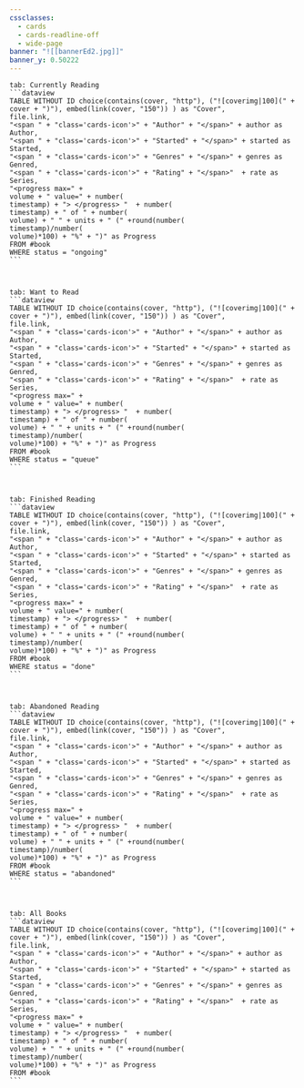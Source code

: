 ```yaml
---
cssclasses:
  - cards
  - cards-readline-off
  - wide-page
banner: "![[bannerEd2.jpg]]"
banner_y: 0.50222
---
```

````tabs
tab: Currently Reading
```dataview
TABLE WITHOUT ID choice(contains(cover, "http"), ("![coverimg|100](" + cover + ")"), embed(link(cover, "150")) ) as "Cover",
file.link,
"<span " + "class='cards-icon'>" + "Author" + "</span>" + author as Author,
"<span " + "class='cards-icon'>" + "Started" + "</span>" + started as Started,
"<span " + "class='cards-icon'>" + "Genres" + "</span>" + genres as Genred,
"<span " + "class='cards-icon'>" + "Rating" + "</span>"  + rate as Series,
"<progress max=" + 
volume + " value=" + number(
timestamp) + "> </progress> "  + number(
timestamp) + " of " + number(
volume) + " " + units + " (" +round(number(
timestamp)/number(
volume)*100) + "%" + ")" as Progress
FROM #book
WHERE status = "ongoing"
```



tab: Want to Read
```dataview
TABLE WITHOUT ID choice(contains(cover, "http"), ("![coverimg|100](" + cover + ")"), embed(link(cover, "150")) ) as "Cover",
file.link,
"<span " + "class='cards-icon'>" + "Author" + "</span>" + author as Author,
"<span " + "class='cards-icon'>" + "Started" + "</span>" + started as Started,
"<span " + "class='cards-icon'>" + "Genres" + "</span>" + genres as Genred,
"<span " + "class='cards-icon'>" + "Rating" + "</span>"  + rate as Series,
"<progress max=" + 
volume + " value=" + number(
timestamp) + "> </progress> "  + number(
timestamp) + " of " + number(
volume) + " " + units + " (" +round(number(
timestamp)/number(
volume)*100) + "%" + ")" as Progress
FROM #book 
WHERE status = "queue"
```



tab: Finished Reading
```dataview
TABLE WITHOUT ID choice(contains(cover, "http"), ("![coverimg|100](" + cover + ")"), embed(link(cover, "150")) ) as "Cover",
file.link,
"<span " + "class='cards-icon'>" + "Author" + "</span>" + author as Author,
"<span " + "class='cards-icon'>" + "Started" + "</span>" + started as Started,
"<span " + "class='cards-icon'>" + "Genres" + "</span>" + genres as Genred,
"<span " + "class='cards-icon'>" + "Rating" + "</span>"  + rate as Series,
"<progress max=" + 
volume + " value=" + number(
timestamp) + "> </progress> "  + number(
timestamp) + " of " + number(
volume) + " " + units + " (" +round(number(
timestamp)/number(
volume)*100) + "%" + ")" as Progress
FROM #book 
WHERE status = "done"
```



tab: Abandoned Reading
```dataview
TABLE WITHOUT ID choice(contains(cover, "http"), ("![coverimg|100](" + cover + ")"), embed(link(cover, "150")) ) as "Cover",
file.link,
"<span " + "class='cards-icon'>" + "Author" + "</span>" + author as Author,
"<span " + "class='cards-icon'>" + "Started" + "</span>" + started as Started,
"<span " + "class='cards-icon'>" + "Genres" + "</span>" + genres as Genred,
"<span " + "class='cards-icon'>" + "Rating" + "</span>"  + rate as Series,
"<progress max=" + 
volume + " value=" + number(
timestamp) + "> </progress> "  + number(
timestamp) + " of " + number(
volume) + " " + units + " (" +round(number(
timestamp)/number(
volume)*100) + "%" + ")" as Progress
FROM #book 
WHERE status = "abandoned"
```



tab: All Books
```dataview
TABLE WITHOUT ID choice(contains(cover, "http"), ("![coverimg|100](" + cover + ")"), embed(link(cover, "150")) ) as "Cover",
file.link,
"<span " + "class='cards-icon'>" + "Author" + "</span>" + author as Author,
"<span " + "class='cards-icon'>" + "Started" + "</span>" + started as Started,
"<span " + "class='cards-icon'>" + "Genres" + "</span>" + genres as Genred,
"<span " + "class='cards-icon'>" + "Rating" + "</span>"  + rate as Series,
"<progress max=" + 
volume + " value=" + number(
timestamp) + "> </progress> "  + number(
timestamp) + " of " + number(
volume) + " " + units + " (" +round(number(
timestamp)/number(
volume)*100) + "%" + ")" as Progress
FROM #book 
```
````